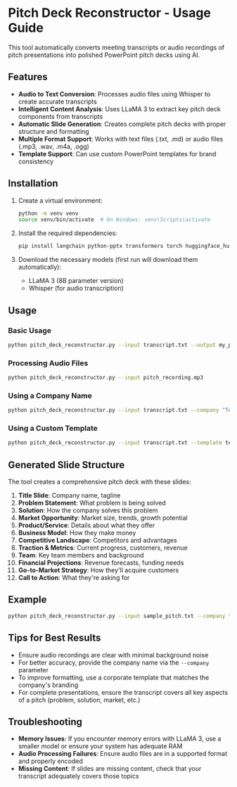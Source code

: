 # Pitch Deck Reconstructor - Usage Guide

This tool automatically converts meeting transcripts or audio recordings of pitch presentations into polished PowerPoint pitch decks using AI.

## Features

- **Audio to Text Conversion**: Processes audio files using Whisper to create accurate transcripts
- **Intelligent Content Analysis**: Uses LLaMA 3 to extract key pitch deck components from transcripts
- **Automatic Slide Generation**: Creates complete pitch decks with proper structure and formatting
- **Multiple Format Support**: Works with text files (.txt, .md) or audio files (.mp3, .wav, .m4a, .ogg)
- **Template Support**: Can use custom PowerPoint templates for brand consistency

## Installation

1. Create a virtual environment:
   ```bash
   python -m venv venv
   source venv/bin/activate  # On Windows: venv\Scripts\activate
   ```

2. Install the required dependencies:
   ```bash
   pip install langchain python-pptx transformers torch huggingface_hub librosa
   ```

3. Download the necessary models (first run will download them automatically):
   - LLaMA 3 (8B parameter version)
   - Whisper (for audio transcription)

## Usage

### Basic Usage

```bash
python pitch_deck_reconstructor.py --input transcript.txt --output my_pitch_deck.pptx
```

### Processing Audio Files

```bash
python pitch_deck_reconstructor.py --input pitch_recording.mp3
```

### Using a Company Name

```bash
python pitch_deck_reconstructor.py --input transcript.txt --company "TechStartup Inc."
```

### Using a Custom Template

```bash
python pitch_deck_reconstructor.py --input transcript.txt --template template.pptx
```

## Generated Slide Structure

The tool creates a comprehensive pitch deck with these slides:

1. **Title Slide**: Company name, tagline
2. **Problem Statement**: What problem is being solved
3. **Solution**: How the company solves this problem
4. **Market Opportunity**: Market size, trends, growth potential
5. **Product/Service**: Details about what they offer
6. **Business Model**: How they make money
7. **Competitive Landscape**: Competitors and advantages
8. **Traction & Metrics**: Current progress, customers, revenue
9. **Team**: Key team members and background
10. **Financial Projections**: Revenue forecasts, funding needs
11. **Go-to-Market Strategy**: How they'll acquire customers
12. **Call to Action**: What they're asking for

## Example

```bash
python pitch_deck_reconstructor.py --input sample_pitch.txt --company "GreenTech Solutions" --template corporate_template.pptx
```

## Tips for Best Results

- Ensure audio recordings are clear with minimal background noise
- For better accuracy, provide the company name via the `--company` parameter
- To improve formatting, use a corporate template that matches the company's branding
- For complete presentations, ensure the transcript covers all key aspects of a pitch (problem, solution, market, etc.)

## Troubleshooting

- **Memory Issues**: If you encounter memory errors with LLaMA 3, use a smaller model or ensure your system has adequate RAM
- **Audio Processing Failures**: Ensure audio files are in a supported format and properly encoded
- **Missing Content**: If slides are missing content, check that your transcript adequately covers those topics
